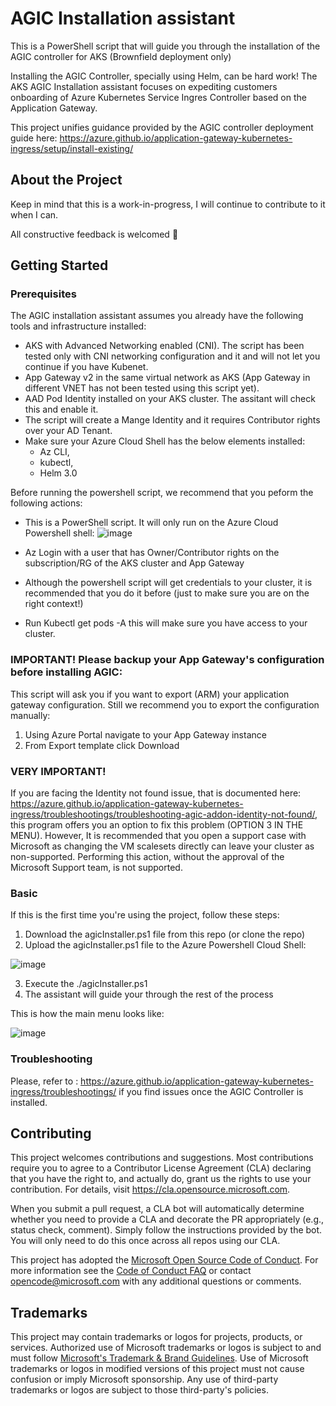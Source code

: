 # AGIC Installation assistant
This is a PowerShell script that will guide you through the installation of the AGIC controller for AKS (Brownfield deployment only)

Installing the AGIC Controller, specially using Helm, can be hard work! The AKS AGIC Installation assistant focuses on expediting customers onboarding of Azure Kubernetes Service Ingres Controller based on the Application Gateway.

This project unifies guidance provided by the AGIC controller deployment guide here: https://azure.github.io/application-gateway-kubernetes-ingress/setup/install-existing/

## About the Project
Keep in mind that this is a work-in-progress, I will continue to contribute to it when I can.

All constructive feedback is welcomed 🙏

## Getting Started

### Prerequisites
The AGIC installation assistant assumes you already have the following tools and infrastructure installed:
- AKS with Advanced Networking enabled (CNI). The script has been tested only with CNI networking configuration and it and will not let you continue if you have Kubenet.
- App Gateway v2 in the same virtual network as AKS (App Gateway in different VNET has not been tested using this script yet).
- AAD Pod Identity installed on your AKS cluster. The assitant will check this and enable it.
- The script will create a Mange Identity and it requires Contributor rights over your AD Tenant.
- Make sure your Azure Cloud Shell has the below elements installed:
  -   Az CLI,
  -   kubectl,
  -   Helm 3.0


Before running the powershell script, we recommend that you peform the following actions:
  - This is a PowerShell script. It will only run on the Azure Cloud Powershell shell:
![image](https://user-images.githubusercontent.com/41587804/185116965-95541326-1cc0-4527-9d88-20f3060152ec.png)

  - Az Login with a user that has Owner/Contributor rights on the subscription/RG of the AKS cluster and App Gateway
  - Although the powershell script will get credentials to your cluster, it is recommended that you do it before (just to make sure you are on the right context!)
  - Run Kubectl get pods -A this will make sure you have access to your cluster.


### IMPORTANT! Please backup your App Gateway's configuration before installing AGIC:
This script will ask you if you want to export (ARM) your application gateway configuration. Still we recommend you to export the configuration manually:
1. Using Azure Portal navigate to your App Gateway instance
2. From Export template click Download

### VERY IMPORTANT!
If you are facing the Identity not found issue, that is documented here:
https://azure.github.io/application-gateway-kubernetes-ingress/troubleshootings/troubleshooting-agic-addon-identity-not-found/, this program offers you an option to fix this problem (OPTION 3 IN THE MENU). However, It is recommended that you open a support case with Microsoft as changing the VM scalesets directly can leave your cluster as non-supported.
Performing this action, without the approval of the Microsoft Support team, is not supported.


### Basic
If this is the first time you're using the project, follow these steps:

1. Download the agicInstaller.ps1 file from this repo (or clone the repo)
2. Upload the agicInstaller.ps1 file to the Azure Powershell Cloud Shell:

![image](https://user-images.githubusercontent.com/41587804/185117995-09237cb4-a2fa-43b0-bef1-fdc8fe82f80d.png)

3. Execute the ./agicInstaller.ps1
4. The assistant will guide your through the rest of the process

This is how the main menu looks like:

![image](https://user-images.githubusercontent.com/41587804/185781425-8c0bda8e-13a5-48a7-b06f-c9ebeb56a2c1.png)


### Troubleshooting
Please, refer to  : https://azure.github.io/application-gateway-kubernetes-ingress/troubleshootings/ if you find issues once the AGIC Controller is installed.

## Contributing

This project welcomes contributions and suggestions.  Most contributions require you to agree to a
Contributor License Agreement (CLA) declaring that you have the right to, and actually do, grant us
the rights to use your contribution. For details, visit https://cla.opensource.microsoft.com.

When you submit a pull request, a CLA bot will automatically determine whether you need to provide
a CLA and decorate the PR appropriately (e.g., status check, comment). Simply follow the instructions
provided by the bot. You will only need to do this once across all repos using our CLA.

This project has adopted the [Microsoft Open Source Code of Conduct](https://opensource.microsoft.com/codeofconduct/).
For more information see the [Code of Conduct FAQ](https://opensource.microsoft.com/codeofconduct/faq/) or
contact [opencode@microsoft.com](mailto:opencode@microsoft.com) with any additional questions or comments.

## Trademarks

This project may contain trademarks or logos for projects, products, or services. Authorized use of Microsoft 
trademarks or logos is subject to and must follow 
[Microsoft's Trademark & Brand Guidelines](https://www.microsoft.com/en-us/legal/intellectualproperty/trademarks/usage/general).
Use of Microsoft trademarks or logos in modified versions of this project must not cause confusion or imply Microsoft sponsorship.
Any use of third-party trademarks or logos are subject to those third-party's policies.
